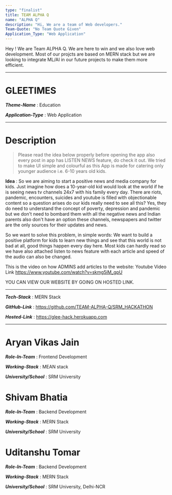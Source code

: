 ```yaml
---
type: "finalist"                   
title: TEAM ALPHA Q
name: "ALPHA Q"
description: "Hi, We are a team of Web developers."
Team-Quote: "No Team Quote Given"
Application_Type: "Web Application"
---
```


Hey ! We are Team ALPHA Q. We are here to win and we also love web development. Most of our projcts are based on MERN stack but we are looking to integrate ML/AI in our future projects to make them more efficient.

---

# GLEETIMES

_**Theme-Name**_ : Education

_**Application-Type**_ :   Web Application

---

# Description

> Please read the idea below properly before opening the app also every post in app has LISTEN NEWS feature, do check it out.
We tried to make UI simple and colourful as this App is made for catering only younger audience i.e. 6-10 years old kids.

**Idea** : So we are aiming to start a positive news and media company for kids. Just imagine how does a 10-year-old kid would look at the world if he is seeing news tv channels 24x7 with his family every day. There are riots, pandemic, encounters, suicides and youtube is filled with objectionable content so a question arises do our kids really need to see all this? Yes, they do need to understand the concept of poverty, depression and pandemic but we don't need to bombard them with all the negative news and Indian parents also don't have an option these channels, newspapers and twitter are the only sources for their updates and news.

So we want to solve this problem, in simple words: We want to build a positive platform for kids to learn new things and see that this world is not bad at all, good things happen every day here. Most kids can hardly read so we have also attached listen to news feature with each article and speed of the audio can also be changed.

This is the video on how ADMINS add articles to the website: Youtube Video Link https://www.youtube.com/watch?v=skmg5iM_gpU

YOU CAN VIEW OUR WEBSITE BY GOING ON HOSTED LINK.


---

_**Tech-Stack**_  :   MERN Stack

_**GitHub-Link**_ :   https://github.com/TEAM-ALPHA-Q/SRM_HACKATHON

_**Hosted-Link**_ :   https://glee-hack.herokuapp.com


---


# Aryan Vikas Jain

_**Role-In-Team**_  : Frontend Development

_**Working-Stack**_ : MEAN stack

_**University/School**_ : SRM University


# Shivam Bhatia

_**Role-In-Team**_  : Backend Development

_**Working-Stack**_ : MERN Stack

_**University/School**_ : SRM University



# Uditanshu Tomar

_**Role-In-Team**_  : Backend Development

_**Working-Stack**_ : MERN Stack

_**University/School**_ : SRM University, Delhi-NCR

